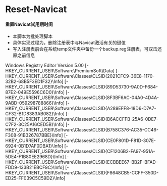 # Reset-Navicat
#### 重置Navicat试用期时间
- 本脚本为批处理脚本
- 具体实现过程为，删除注册表中与Navicat激活有关的键值
- 写入注册表前会在系统temp文件夹中备份一个backup.reg注册表，可双击还原之前信息


Windows Registry Editor Version 5.00 
[-HKEY_CURRENT_USER\Software\PremiumSoft\Data] 
[-HKEY_CURRENT_USER\Software\Classes\CLSID\{2021CFC9-36E8-1170-32B2-68B5F3ED1F32}\Info] 
[-HKEY_CURRENT_USER\Software\Classes\CLSID\{89D53730-9A0D-F684-87E2-049E5596C6D0}\Info] 
[-HKEY_CURRENT_USER\Software\Classes\CLSID\{8F3BF6AC-04A0-4D4A-9ABD-059298788866}\Info] 
[-HKEY_CURRENT_USER\Software\Classes\CLSID\{A289EFF8-18D6-D7A7-CF32-B1D8383AB082}\Info] 
[-HKEY_CURRENT_USER\Software\Classes\CLSID\{B6ACCFFB-25A6-0DE7-C7F2-3C25A16CED5B}\Info] 
[-HKEY_CURRENT_USER\Software\Classes\CLSID\{B758C376-AC35-CC46-F308-91B326787BBE}\Info] 
[-HKEY_CURRENT_USER\Software\Classes\CLSID\{CE0F801D-F81D-307E-6924-0B1D7AF0DBA1}\Info] 
[-HKEY_CURRENT_USER\Software\Classes\CLSID\{CF1206B2-FA97-951A-5DE4-F1B80EE2968D}\Info] 
[-HKEY_CURRENT_USER\Software\Classes\CLSID\{ECBBEE67-BB2F-BFAD-FDD9-133B21EBCF9C}\Info] 
[-HKEY_CURRENT_USER\Software\Classes\CLSID\{F8648CB5-CCFF-350D-ED25-FF039C5C59D2}\Info] 


